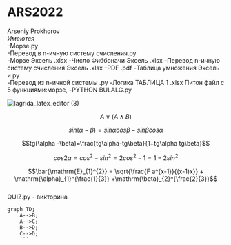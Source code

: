 # ARS2022
Arseniy Prokhorov  
*Имеются*  
  -Морзе.ру    
  -Перевод в n-ичную систему счисления.py  
  -Морзе Эксель  .xlsx
  -Число Фиббоначи Эксель  .xlsx
  -Перевод n-ичную систему счисления Эксель .xlsx
  -PDF  .pdf
  -Таблица умножения Эксель и py  
  -Перевод из n-ичной системы .py
  -Логика ТАБЛИЦА 1 .xlsx
   Питон файл с 5 функциями:морзе,
  -PYTHON BULALG.py 
  
![lagrida_latex_editor (3)](https://user-images.githubusercontent.com/114455833/200458409-04114dbb-2929-4c78-9026-a2de3b80b06a.png) 

$$A \vee (A \wedge B)$$  

$$sin(\alpha-\beta)=sin\alpha cos\beta -sin\beta cos\alpha$$ 

$$tg(\alpha -\beta)=\frac{tg\alpha-tg\beta}{1+tg\alpha tg\beta}$$ 

$$cos2\alpha = cos^{2}-sin^{2}=2cos^{2}-1=1-2sin^{2}$$ 
 
$$\bar{\mathrm{E}_{1}^{2}} = \sqrt{\frac{F a^{x-1}}{(x-1)x}} + \mathrm{\alpha}_{1}^{\frac{1}{3}} +\mathrm{\beta}_{2}^{\frac{2}{3}}$$  
QUIZ.py - викторина  
``` 
graph TD;
    A-->B; 
    A-->C;
    B-->D;
    C-->D;  
    ```
